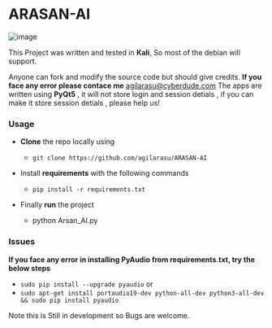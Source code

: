 # ARASAN-AI
![image](https://user-images.githubusercontent.com/86509617/128328203-3d5330c9-3187-47fc-90a6-d1d32501398e.png)

This Project was written and tested in **Kali**, So most of the debian will support.

Anyone can fork and modify the source code but should give credits.
**If you face any error please contace me** agilarasu@cyberdude.com
The apps are written using **PyQt5** , it will not store login and session detials , if you can make it store session detials , please help us!

### Usage

- **Clone** the repo locally using
  -  `git clone https://github.com/agilarasu/ARASAN-AI`

- Install **requirements** with the following commands
  - `pip install -r requirements.txt`
- Finally **run** the project 
  - python Arsan_AI.py


### Issues

**If you face any error in installing PyAudio from requirements.txt, try the below steps**

- ```sudo pip install --upgrade pyaudio```
   or
- ``sudo apt-get install portaudio19-dev python-all-dev python3-all-dev && sudo pip install pyaudio``

Note this is Still in development so Bugs are welcome.
